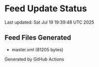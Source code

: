 # Feed Update Status
Last updated: Sat Jul 19 19:39:48 UTC 2025

## Feed Files Generated
- master.xml (81205 bytes)

Generated by GitHub Actions
